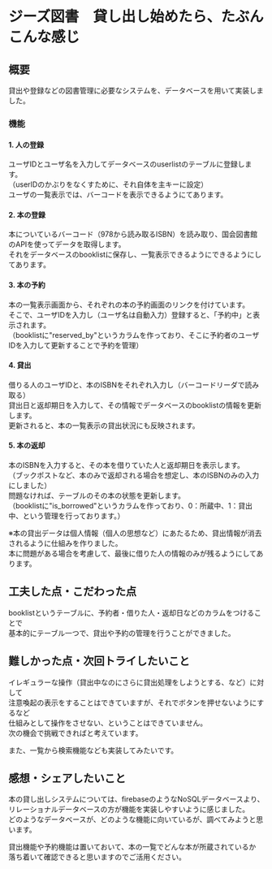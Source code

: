 # ジーズ図書　貸し出し始めたら、たぶんこんな感じ

## 概要

貸出や登録などの図書管理に必要なシステムを、データベースを用いて実装しました。

### 機能

#### 1. 人の登録
ユーザIDとユーザ名を入力してデータベースのuserlistのテーブルに登録します。\
（userIDのかぶりをなくすために、それ自体を主キーに設定）\
ユーザの一覧表示では、バーコードを表示できるようにてあります。

#### 2. 本の登録
本についているバーコード（978から読み取るISBN）を読み取り、国会図書館のAPIを使ってデータを取得します。\
それをデータベースのbooklistに保存し、一覧表示できるようにできるようにしてあります。

#### 3. 本の予約
本の一覧表示画面から、それぞれの本の予約画面のリンクを付けています。\
そこで、ユーザIDを入力し（ユーザ名は自動入力）登録すると、「予約中」と表示されます。\
（booklistに"reserved_by"というカラムを作っており、そこに予約者のユーザIDを入力して更新することで予約を管理）

#### 4. 貸出
借りる人のユーザIDと、本のISBNをそれぞれ入力し（バーコードリーダで読み取る）\
貸出日と返却期日を入力して、その情報でデータベースのbooklistの情報を更新します。\
更新されると、本の一覧表示の貸出状況にも反映されます。

#### 5. 本の返却
本のISBNを入力すると、その本を借りていた人と返却期日を表示します。\
（ブックポストなど、本のみで返却される場合を想定し、本のISBNのみの入力にしました）\
問題なければ、テーブルのその本の状態を更新します。\
（booklistに"is_borrowed"というカラムを作っており、0：所蔵中、1：貸出中、という管理を行っております。）

※本の貸出データは個人情報（個人の思想など）にあたるため、貸出情報が消去されるように仕組みを作りました。\
本に問題がある場合を考慮して、最後に借りた人の情報のみが残るようにしてあります。


## 工夫した点・こだわった点

booklistというテーブルに、予約者・借りた人・返却日などのカラムをつけることで\
基本的にテーブル一つで、貸出や予約の管理を行うことができました。


## 難しかった点・次回トライしたいこと
イレギュラーな操作（貸出中なのにさらに貸出処理をしようとする、など）に対して\
注意喚起の表示をすることはできていますが、それでボタンを押せないようにするなど\
仕組みとして操作をさせない、ということはできていません。\
次の機会で挑戦できればと考えています。

また、一覧から検索機能なども実装してみたいです。


## 感想・シェアしたいこと 
本の貸し出しシステムについては、firebaseのようなNoSQLデータベースより、\
リレーショナルデータベースの方が機能を実装しやすいように感じました。\
どのようなデータベースが、どのような機能に向いているが、調べてみようと思います。

貸出機能や予約機能は置いておいて、本の一覧でどんな本が所蔵されているか\
落ち着いて確認できると思いますのでご活用ください。
